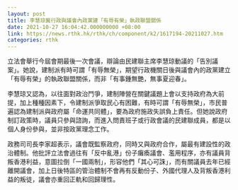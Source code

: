 ```yaml
---
layout: post
title: 李慧琼冀行政與議會內政黨建「有辱有榮」執政聯盟關係
date: 2021-10-27 16:04:42.000000000 +08:00
link: https://news.rthk.hk/rthk/ch/component/k2/1617194-20211027.htm
categories: rthk
---
```


立法會舉行今屆會期最後一次會議，辯論由民建聯主席李慧琼動議的「告別議案」。她說，建制派有時可謂「有辱無榮」，期望行政機關日後與議會內的政黨建立「有辱有榮」的執政聯盟關係，而非「有事鍾無艷，無事夏迎春」。

李慧琼又認為，以往面對政治鬥爭，建制陣營在關鍵議題上會以支持政府為大前提，加上種種因素下，令建制派爭取民心有困難，有時可謂「有辱無榮」，市民普遍認為建制派與政府屬「命運共同體」，要為政府施政失誤負上責任。但她說政府制訂政策時，議員只參與諮詢，而進入問責班子或行政會議的民建聯成員，都是以個人身份參與，並非按政黨理念工作。

政務司司長李家超表示，議會既監察政府，同時又與政府合作，屬最有建設性的政治體制。他批評立法會過往有「反中亂港」份子癱瘓議會、濫用程序，亦有議員背叛香港利益，意圖拉倒「一國兩制」，形容他們「其心可誅」，而有關議員去年已經離開議會，加上日後特區的管治體制不會再有反動份子、外國代理人及背叛香港利益的叛徒，議會亦重回正軌和回歸理性。
